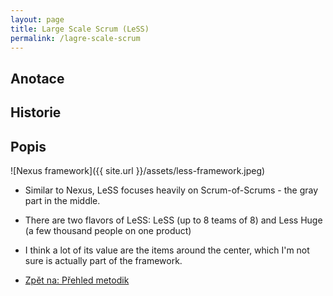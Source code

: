 ```yaml
---
layout: page
title: Large Scale Scrum (LeSS)
permalink: /lagre-scale-scrum
---
```


## Anotace

## Historie

## Popis

![Nexus framework]({{ site.url }}/assets/less-framework.jpeg)

- Similar to Nexus, LeSS focuses heavily on Scrum-of-Scrums - the gray part in the middle.
- There are two flavors of LeSS: LeSS (up to 8 teams of 8) and Less Huge (a few thousand people on one product)
- I think a lot of its value are the items around the center, which I'm not sure is actually part of the framework.




- [Zpět na: Přehled metodik](/metodiky)

